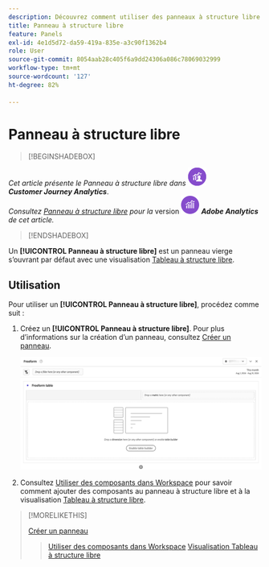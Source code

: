 ```yaml
---
description: Découvrez comment utiliser des panneaux à structure libre avec un tableau à structure libre comme état de départ pour votre projet Analysis Workspace.
title: Panneau à structure libre
feature: Panels
exl-id: 4e1d5d72-da59-419a-835e-a3c90f1362b4
role: User
source-git-commit: 8054aab28c405f6a9dd24306a086c78069032999
workflow-type: tm+mt
source-wordcount: '127'
ht-degree: 82%

---
```


# Panneau à structure libre


>[!BEGINSHADEBOX]

_Cet article présente le Panneau à structure libre dans_ ![CustomerJourneyAnalytics](/help/assets/icons/CustomerJourneyAnalytics.svg) _**Customer Journey Analytics**_.<br/>_Consultez [Panneau à structure libre](https://experienceleague.adobe.com/fr/docs/analytics/analyze/analysis-workspace/panels/freeform-panel) pour la_ version ![AdobeAnalytics](/help/assets/icons/AdobeAnalytics.svg) _**Adobe Analytics** de cet article._

>[!ENDSHADEBOX]


Un **[!UICONTROL Panneau à structure libre]** est un panneau vierge s’ouvrant par défaut avec une visualisation [Tableau à structure libre](/help/analysis-workspace/visualizations/freeform-table/freeform-table.md).

## Utilisation

Pour utiliser un **[!UICONTROL Panneau à structure libre]**, procédez comme suit :

1. Créez un **[!UICONTROL Panneau à structure libre]**. Pour plus d’informations sur la création d’un panneau, consultez [Créer un panneau](panels.md#create-a-panel).

   ![Panneau à structure libre par défaut affichant un panneau vierge avec un tableau à structure libre.](assets/freeform-panel.png)

1. Consultez [Utiliser des composants dans Workspace](/help/components/use-components-in-workspace.md) pour savoir comment ajouter des composants au panneau à structure libre et à la visualisation [Tableau à structure libre](/help/analysis-workspace/visualizations/freeform-table/freeform-table.md).


>[!MORELIKETHIS]
>
>[Créer un panneau](/help/analysis-workspace/c-panels/panels.md#create-a-panel)
>>[Utiliser des composants dans Workspace](/help/components/use-components-in-workspace.md)
>>[Visualisation Tableau à structure libre](/help/analysis-workspace/visualizations/freeform-table/freeform-table.md)
>